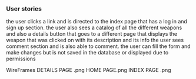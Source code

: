 
### User stories
the user clicks a link and is directed to the index page that has a log in and sign up section.
the user also sees a catalog of all the different weapons and also a details button that goes to a different page that displays the weapon that was clicked on with its description and its info
the user sees  comment section and is also able to comment.
the user can fill the form and make changes but is not saved in the database or displayed due to permissions
 
 WireFrames
 DETAILS PAGE .png
 HOME PAGE.png
 INDEX PAGE .png

 







  
